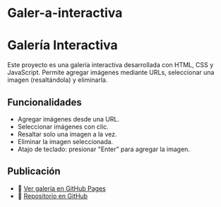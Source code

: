 # Galer-a-interactiva
# Galería Interactiva

Este proyecto es una galería interactiva desarrollada con HTML, CSS y JavaScript. Permite agregar imágenes mediante URLs, seleccionar una imagen (resaltándola) y eliminarla.

## Funcionalidades
- Agregar imágenes desde una URL.
- Seleccionar imágenes con clic.
- Resaltar solo una imagen a la vez.
- Eliminar la imagen seleccionada.
- Atajo de teclado: presionar "Enter" para agregar la imagen.

## Publicación
- 🔗 [Ver galería en GitHub Pages](https://alexpineda1088.github.io/Galer-a-interactiva/)
- 📂 [Repositorio en GitHub](https://github.com/alexpineda1088/Galer-a-interactiva.git)
